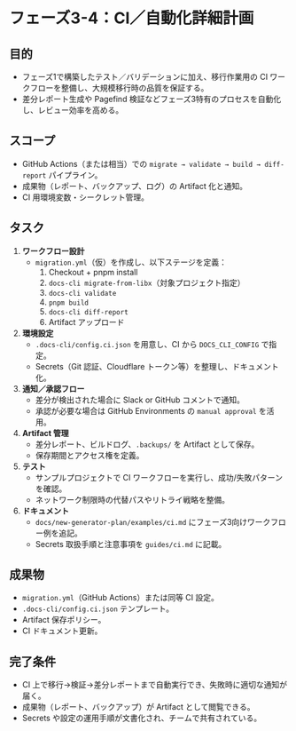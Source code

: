 # フェーズ3-4：CI／自動化詳細計画

## 目的
- フェーズ1で構築したテスト／バリデーションに加え、移行作業用の CI ワークフローを整備し、大規模移行時の品質を保証する。
- 差分レポート生成や Pagefind 検証などフェーズ3特有のプロセスを自動化し、レビュー効率を高める。

## スコープ
- GitHub Actions（または相当）での `migrate → validate → build → diff-report` パイプライン。  
- 成果物（レポート、バックアップ、ログ）の Artifact 化と通知。  
- CI 用環境変数・シークレット管理。

## タスク
1. **ワークフロー設計**
   - `migration.yml`（仮）を作成し、以下ステージを定義：  
     1. Checkout + pnpm install  
     2. `docs-cli migrate-from-libx`（対象プロジェクト指定）  
     3. `docs-cli validate`  
     4. `pnpm build`  
     5. `docs-cli diff-report`  
     6. Artifact アップロード
2. **環境設定**
   - `.docs-cli/config.ci.json` を用意し、CI から `DOCS_CLI_CONFIG` で指定。  
   - Secrets（Git 認証、Cloudflare トークン等）を整理し、ドキュメント化。
3. **通知／承認フロー**
   - 差分が検出された場合に Slack or GitHub コメントで通知。  
   - 承認が必要な場合は GitHub Environments の `manual approval` を活用。
4. **Artifact 管理**
   - 差分レポート、ビルドログ、`.backups/` を Artifact として保存。  
   - 保存期間とアクセス権を定義。
5. **テスト**
   - サンプルプロジェクトで CI ワークフローを実行し、成功/失敗パターンを確認。  
   - ネットワーク制限時の代替パスやリトライ戦略を整備。
6. **ドキュメント**
   - `docs/new-generator-plan/examples/ci.md` にフェーズ3向けワークフロー例を追記。  
   - Secrets 取扱手順と注意事項を `guides/ci.md` に記載。

## 成果物
- `migration.yml`（GitHub Actions）または同等 CI 設定。  
- `.docs-cli/config.ci.json` テンプレート。  
- Artifact 保存ポリシー。  
- CI ドキュメント更新。

## 完了条件
- CI 上で移行→検証→差分レポートまで自動実行でき、失敗時に適切な通知が届く。  
- 成果物（レポート、バックアップ）が Artifact として閲覧できる。  
- Secrets や設定の運用手順が文書化され、チームで共有されている。
